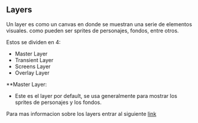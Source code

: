 ## Layers

Un layer es como un canvas en donde se muestran una serie de elementos visuales. como pueden ser sprites de personajes, fondos, entre otros.

Estos se dividen en 4:

- Master Layer
- Transient Layer
- Screens Layer
- Overlay Layer


**Master Layer:
- Este es el layer por default, se usa generalmente para mostrar los sprites de personajes y los fondos.

Para mas informacion sobre los layers entrar al siguiente [link](https://www.renpy.org/doc/html/displaying_images.html?#layer)


